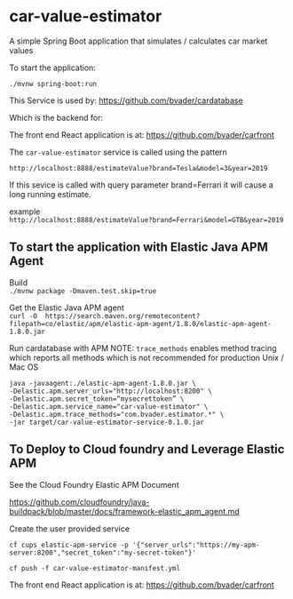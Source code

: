# car-value-estimator

A simple Spring Boot application that simulates / calculates car market values

To start the application:

`./mvnw spring-boot:run`


This Service is used by: https://github.com/bvader/cardatabase

Which is the backend for:

The front end React application is at: https://github.com/bvader/carfront

The `car-value-estimator` service is called using the pattern

`http://localhost:8888/estimateValue?brand=Tesla&model=3&year=2019`

If this sevice is called with query parameter brand=Ferrari it will cause a long running estimate.

example  
`http://localhost:8888/estimateValue?brand=Ferrari&model=GTB&year=2019`

## To start the application with Elastic Java APM Agent

 Build  
`./mvnw package -Dmaven.test.skip=true`

Get the Elastic Java APM agent  
`curl -O  https://search.maven.org/remotecontent?filepath=co/elastic/apm/elastic-apm-agent/1.8.0/elastic-apm-agent-1.8.0.jar`

Run cardatabase with APM
NOTE: `trace_methods` enables method tracing which reports all methods which is not recommended for production
Unix / Mac OS  
```shell_session
java -javaagent:./elastic-apm-agent-1.8.0.jar \
-Delastic.apm.server_urls="http://localhost:8200" \
-Delastic.apm.secret_token=“mysecrettoken” \
-Delastic.apm.service_name="car-value-estimator" \
-Delastic.apm.trace_methods="com.bvader.estimator.*" \
-jar target/car-value-estimator-service-0.1.0.jar
```

## To Deploy to Cloud foundry and Leverage Elastic APM

See the Cloud Foundry Elastic APM Document

https://github.com/cloudfoundry/java-buildpack/blob/master/docs/framework-elastic_apm_agent.md

Create the user provided service

`cf cups elastic-apm-service -p '{"server_urls":"https://my-apm-server:8200","secret_token":"my-secret-token"}'`

`cf push -f car-value-estimator-manifest.yml`

The front end React application is at: https://github.com/bvader/carfront
